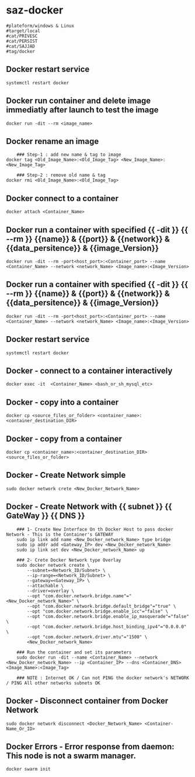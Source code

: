 # saz-docker
```
#plateform/windows & Linux
#target/local
#cat/PRIVESC
#cat/PERSIST
#cat/SAJJAD
#tag/docker
```

## Docker restart service
```
systemctl restart docker
```


## Docker run container  and delete image immediatly after launch to test the image
```
docker run -dit --rm <image_name>
```


## Docker rename an image 
```
    ### Step-1 : add new name & tag to image
docker tag <Old_Image_Name>:<Old_Image_Tag> <New_Image_Name>:<New_Image_Tag>

    ### Step-2 : remove old name & tag
docker rmi <Old_Image_Name>:<Old_Image_Tag>
```


## Docker connect to a container
```
docker attach <Container_Name>
```


## Docker run a container with specified {{ -dit }} {{ --rm }} {{name}} & {{port}} & {{network}} & {{data_persitence}} & {{image_Version}}
```
docker run -dit --rm -port<host_port>:<Container_port> --name <Container_Name> --network <network_Name> <Image_name>:<Image_Version>
```


## Docker run a container with specified {{ -dit }} {{ --rm }} {{name}} & {{port}} & {{network}} & {{data_persitence}} & {{image_Version}}
```
docker run -dit --rm -port<host_port>:<Container_port> --name <Container_Name> --network <network_Name> <Image_name>:<Image_Version>
```


## Docker restart service
```
systemctl restart docker
```


## Docker - connect to a container  interactively
```
docker exec -it  <Container_Name> <bash_or_sh_mysql_etc>
```


## Docker - copy into a container
```
docker cp <source_files_or_folder> <container_name>:<container_destination_DIR>
```


## Docker - copy from a container
```
docker cp <container_name>:<container_destination_DIR> <source_files_or_folder>
```


## Docker - Create Network simple
```
sudo docker network crete <New_Docker_Network_Name>
```


## Docker - Create Network with {{ subnet }} {{ GateWay }} {{ DNS }}
```
    ### 1- Create New Interface On th Docker Host to pass docker Network - This is the Container's GATEWAY 
    sudo ip link add name <New_Docker_network_Name> type bridge
    sudo ip addr add <Gateway_IP> dev <New_Docker_network_Name>
    sudo ip link set dev <New_Docker_network_Name> up

    ### 2- Crete Docker Network type Overlay
    sudo docker network create \
        --subnet=<Network_ID/Subnet> \
        --ip-range=<Network_ID/Subnet> \
        --gateway=<Gateway_IP> \
        --attachable \
        --driver=overlay \
        --opt "com.docker.network.bridge.name"="<New_Docker_network_Name>" \
        --opt "com.docker.network.bridge.default_bridge"="true" \
        --opt "com.docker.network.bridge.enable_icc"="false" \
        --opt "com.docker.network.bridge.enable_ip_masquerade"="false" \
        --opt "com.docker.network.bridge.host_binding_ipv4"="0.0.0.0" \
        --opt "com.docker.network.driver.mtu"="1500" \
        <New_Docker_network_Name>
    
    ### Run the container and set its parameters
    sudo docker run -dit --name <Container_Name> --network <New_Docker_network_Name> --ip <Container_IP> --dns <Container_DNS> <Image_Name>:<Image_Tag>

    ### NOTE : Internet OK / Can not PING the docker network's NETWORK  / PING All other networks subnets OK 
```





















## Docker - Disconnect container from Docker Network 
```
sudo docker network disconnect <Docker_Network_Name> <Container-Name_Or_ID>
```





## Docker Errors - Error response from daemon: This node is not a swarm manager.
```
docker swarm init
```

